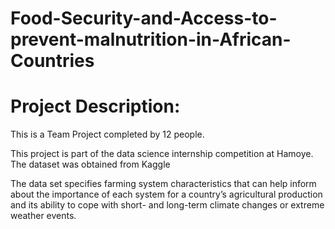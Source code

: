 # Food-Security-and-Access-to-prevent-malnutrition-in-African-Countries

# Project Description: 
This is a Team Project completed by 12 people.

This project is part of the data science internship competition at Hamoye. The dataset was obtained from Kaggle

The data set specifies farming system characteristics that can help inform about the importance of each system for a country’s agricultural production and its ability to cope with short- and long-term climate changes or extreme weather events.


